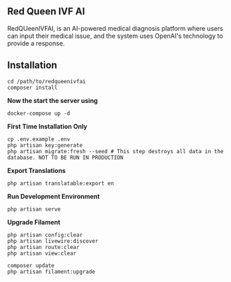 ## Red Queen IVF AI
RedQUeenIVFAI, is an AI-powered medical diagnosis platform where users can input their medical issue, and the system uses OpenAI's technology to provide a response.

## Installation

```
cd /path/to/redqueenivfai
composer install
```

**Now the start the server using**
```
docker-compose up -d
```

**First Time Installation Only**
```
cp .env.example .env
php artisan key:generate
php artisan migrate:fresh --seed # This step destroys all data in the database. NOT TO BE RUN IN PRODUCTION
```

**Export Translations**
```
php artisan translatable:export en
```

**Run Development Environment**
```
php artisan serve
```

**Upgrade Filament**
```
php artisan config:clear
php artisan livewire:discover
php artisan route:clear
php artisan view:clear
```
```
composer update
php artisan filament:upgrade
```
